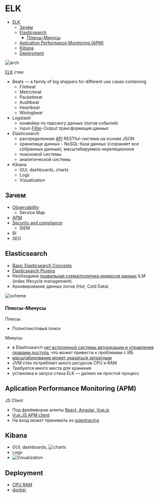 # ELK

- [ELK](#elk)
	- [Зачем](#зачем)
	- [Elasticsearch](#elasticsearch)
		- [Плюсы-Минусы](#плюсы-минусы)
	- [Aplication Performance Monitoring (APM)](#aplication-performance-monitoring-apm)
	- [Kibana](#kibana)
	- [Deployment](#deployment)

![arch](https://dytvr9ot2sszz.cloudfront.net/wp-content/uploads/2021/04/Group-1207.jpg)

[ELK](https://gitinsky.com/elkstack) стек:

- Beats — a family of log shippers for different use cases containing
  - Filebeat
  - Metricbeat
  - Packetbeat
  - Auditbeat
  - Heartbeat
  - Winlogbeat
- Logstash
	- конвейер по парсингу данных (логов событий) 
	- Input-[Filter](https://logz.io/blog/5-logstash-filter-plugins/)-Output трансформация данных
- Elasticsearch
	- распределенная [API](https://www.elastic.co/guide/en/elasticsearch/reference/6.1/api-conventions.html) RESTful-система на основе JSON
	- хранилище данных - NoSQL-база данных (сохраняет все собранные данные), масштабируемое нереляционное
	- поисковой системы
	- аналитической системы
- Kibana
	- GUI, dashboards, charts
	- Logs
	- Visualization

## Зачем

- [Observability](../../arch/ability/observability.md)
  - Service Map
- [APM](../../arch/system.class/apm.md)
- [Security and compliance](https://logz.io/learn/complete-guide-elk-stack/?utm_source=pocket_saves#common-pitfalls:~:text=guide%40logz.io-,Use%20Cases,-The%20ELK%20Stack)
	- SIEM
- BI
- SEO

## Elasticsearch

- [Basic Elasticsearch Concepts](https://logz.io/learn/complete-guide-elk-stack/)
- [Elasticsearch Plugins](https://logz.io/learn/complete-guide-elk-stack/)
- Необходима [правильная схема\политика индексов данных](https://habr.com/ru/company/sbermegamarket/blog/696844/) ILM (index lifecycle management)
- Архивирование данных логов (Hot, Cold Data)

![scheme](https://substackcdn.com/image/fetch/w_1456,c_limit,f_webp,q_auto:good,fl_progressive:steep/https%3A%2F%2Fbucketeer-e05bbc84-baa3-437e-9518-adb32be77984.s3.amazonaws.com%2Fpublic%2Fimages%2Fac3c8a9f-2148-4a29-bc72-6898445d1b85_1357x1536.jpeg)

### Плюсы-Минусы

Плюсы:

- Полнотекстовый поиск

Минусы:

- в Elasticsearch [нет встроенной системы авторизации и управления правами доступа](https://gitinsky.com/elkstack), что может привести к проблемам с ИБ
- [масштабирование может оказаться затратным](https://habr.com/ru/company/sbermegamarket/blog/696844/)
- JVM стек потребляет много ресурсов CPU и RAM
- Требуется много места для хранения
- установка и запуск стека ELK — далеко не простой процесс

## Aplication Performance Monitoring (APM)

JS Client

- Под фреймворки агенты [React, Angular, Vue.js](https://www.elastic.co/guide/en/apm/agent/rum-js/master/framework-integrations.html)
- [Vue.JS APM client](https://www.elastic.co/guide/en/apm/agent/rum-js/master/vue-integration.html)
- На вход может принимать из [opentracing](https://www.elastic.co/guide/en/apm/agent/rum-js/master/opentracing.html)

## Kibana

- GUI, dashboards, ![charts](https://dytvr9ot2sszz.cloudfront.net/wp-content/uploads/2021/04/fourth-elk-guide-edited.jpg)
- Logs
- ![Visualization](https://dytvr9ot2sszz.cloudfront.net/wp-content/uploads/2021/04/image15-edited.png)
  
## Deployment

- [CPU RAM](https://gitinsky.com/elkstack?utm_source=pocket_saves#:~:text=%D0%9F%D1%80%D0%B5%D0%B4%D0%B2%D0%B0%D1%80%D0%B8%D1%82%D0%B5%D0%BB%D1%8C%D0%BD%D1%8B%D0%B5%20%D1%82%D1%80%D0%B5%D0%B1%D0%BE%D0%B2%D0%B0%D0%BD%D0%B8%D1%8F)
- [docker](https://logz.io/blog/elk-stack-on-docker/)